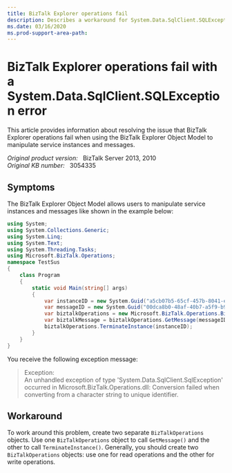```yaml
---
title: BizTalk Explorer operations fail
description: Describes a workaround for System.Data.SqlClient.SQLException error message while performing BizTalk Explorer operations.  
ms.date: 03/16/2020
ms.prod-support-area-path:
---
```

# BizTalk Explorer operations fail with a System.Data.SqlClient.SQLException error

This article provides information about resolving the issue that BizTalk Explorer operations fail when using the BizTalk Explorer Object Model to manipulate service instances and messages.

_Original product version:_ &nbsp; BizTalk Server 2013, 2010  
_Original KB number:_ &nbsp; 3054335

## Symptoms

The BizTalk Explorer Object Model allows users to manipulate service instances and messages like shown in the example below:

```csharp
using System;
using System.Collections.Generic;
using System.Linq;
using System.Text;
using System.Threading.Tasks;
using Microsoft.BizTalk.Operations;
namespace TestSus
{
    class Program
    {
        static void Main(string[] args)
        {
            var instanceID = new System.Guid("a5cb07b5-65cf-457b-8041-eee7463af564");
            var messageID = new System.Guid("00dca8b0-48af-40b7-a5f9-b91da7d66617");
            var biztalkOperations = new Microsoft.BizTalk.Operations.BizTalkOperations();
            var biztalkMessage = biztalkOperations.GetMessage(messageID, instanceID);
            biztalkOperations.TerminateInstance(instanceID);
        }
    }
}
```

You receive the following exception message:

> Exception:  
> An unhandled exception of type 'System.Data.SqlClient.SqlException' occurred in Microsoft.BizTalk.Operations.dll: Conversion failed when converting from a character string to unique identifier.

## Workaround

To work around this problem, create two separate `BizTalkOperations` objects. Use one `BizTalkOperations` object to call `GetMessage()` and the other to call `TerminateInstance()`. Generally, you should create two `BizTalkOperations` objects: use one for read operations and the other for write operations.
